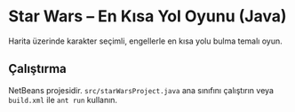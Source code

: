 # Star Wars – En Kısa Yol Oyunu (Java)

Harita üzerinde karakter seçimli, engellerle en kısa yolu bulma temalı oyun.

## Çalıştırma
NetBeans projesidir. `src/starWarsProject.java` ana sınıfını çalıştırın veya `build.xml` ile `ant run` kullanın.
